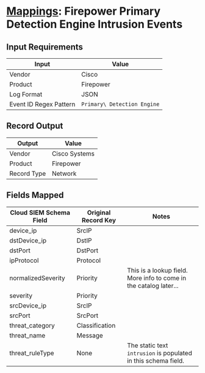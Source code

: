 # [Mappings](README.md): Firepower Primary Detection Engine Intrusion Events

## Input Requirements

|Input|Value|
|-----|-----|
|Vendor|Cisco|
|Product|Firepower|
|Log Format|JSON|
|Event ID Regex Pattern|`Primary\ Detection Engine`|

## Record Output

|Output|Value|
|------|-----|
|Vendor|Cisco Systems|
|Product|Firepower|
|Record Type|Network|

## Fields Mapped

|Cloud SIEM Schema Field|Original Record Key|Notes|
|-----------------------|-------------------|-----|
|device_ip|SrcIP||
|dstDevice_ip|DstIP||
|dstPort|DstPort||
|ipProtocol|Protocol||
|normalizedSeverity|Priority|This is a lookup field. More info to come in the catalog later...|
|severity|Priority||
|srcDevice_ip|SrcIP||
|srcPort|SrcPort||
|threat_category|Classification||
|threat_name|Message||
|threat_ruleType|None|The static text `intrusion` is populated in this schema field.|

